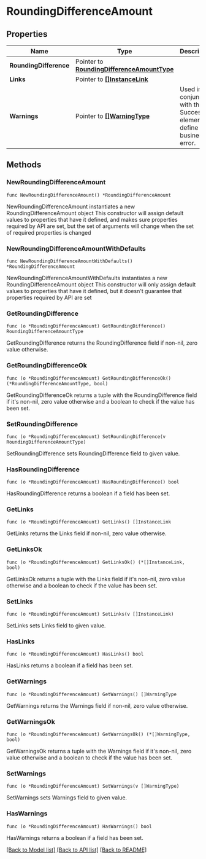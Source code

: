 # RoundingDifferenceAmount

## Properties

Name | Type | Description | Notes
------------ | ------------- | ------------- | -------------
**RoundingDifference** | Pointer to [**RoundingDifferenceAmountType**](RoundingDifferenceAmountType.md) |  | [optional] 
**Links** | Pointer to [**[]InstanceLink**](InstanceLink.md) |  | [optional] 
**Warnings** | Pointer to [**[]WarningType**](WarningType.md) | Used in conjunction with the Success element to define a business error. | [optional] 

## Methods

### NewRoundingDifferenceAmount

`func NewRoundingDifferenceAmount() *RoundingDifferenceAmount`

NewRoundingDifferenceAmount instantiates a new RoundingDifferenceAmount object
This constructor will assign default values to properties that have it defined,
and makes sure properties required by API are set, but the set of arguments
will change when the set of required properties is changed

### NewRoundingDifferenceAmountWithDefaults

`func NewRoundingDifferenceAmountWithDefaults() *RoundingDifferenceAmount`

NewRoundingDifferenceAmountWithDefaults instantiates a new RoundingDifferenceAmount object
This constructor will only assign default values to properties that have it defined,
but it doesn't guarantee that properties required by API are set

### GetRoundingDifference

`func (o *RoundingDifferenceAmount) GetRoundingDifference() RoundingDifferenceAmountType`

GetRoundingDifference returns the RoundingDifference field if non-nil, zero value otherwise.

### GetRoundingDifferenceOk

`func (o *RoundingDifferenceAmount) GetRoundingDifferenceOk() (*RoundingDifferenceAmountType, bool)`

GetRoundingDifferenceOk returns a tuple with the RoundingDifference field if it's non-nil, zero value otherwise
and a boolean to check if the value has been set.

### SetRoundingDifference

`func (o *RoundingDifferenceAmount) SetRoundingDifference(v RoundingDifferenceAmountType)`

SetRoundingDifference sets RoundingDifference field to given value.

### HasRoundingDifference

`func (o *RoundingDifferenceAmount) HasRoundingDifference() bool`

HasRoundingDifference returns a boolean if a field has been set.

### GetLinks

`func (o *RoundingDifferenceAmount) GetLinks() []InstanceLink`

GetLinks returns the Links field if non-nil, zero value otherwise.

### GetLinksOk

`func (o *RoundingDifferenceAmount) GetLinksOk() (*[]InstanceLink, bool)`

GetLinksOk returns a tuple with the Links field if it's non-nil, zero value otherwise
and a boolean to check if the value has been set.

### SetLinks

`func (o *RoundingDifferenceAmount) SetLinks(v []InstanceLink)`

SetLinks sets Links field to given value.

### HasLinks

`func (o *RoundingDifferenceAmount) HasLinks() bool`

HasLinks returns a boolean if a field has been set.

### GetWarnings

`func (o *RoundingDifferenceAmount) GetWarnings() []WarningType`

GetWarnings returns the Warnings field if non-nil, zero value otherwise.

### GetWarningsOk

`func (o *RoundingDifferenceAmount) GetWarningsOk() (*[]WarningType, bool)`

GetWarningsOk returns a tuple with the Warnings field if it's non-nil, zero value otherwise
and a boolean to check if the value has been set.

### SetWarnings

`func (o *RoundingDifferenceAmount) SetWarnings(v []WarningType)`

SetWarnings sets Warnings field to given value.

### HasWarnings

`func (o *RoundingDifferenceAmount) HasWarnings() bool`

HasWarnings returns a boolean if a field has been set.


[[Back to Model list]](../README.md#documentation-for-models) [[Back to API list]](../README.md#documentation-for-api-endpoints) [[Back to README]](../README.md)


